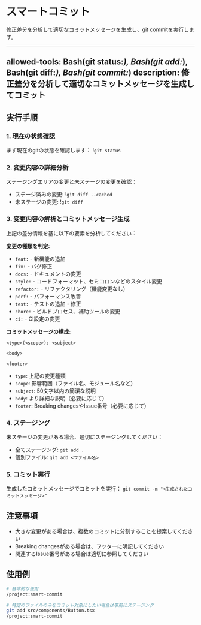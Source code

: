 # スマートコミット

修正差分を分析して適切なコミットメッセージを生成し、git commitを実行します。

---
allowed-tools: Bash(git status:*), Bash(git add:*), Bash(git diff:*), Bash(git commit:*)
description: 修正差分を分析して適切なコミットメッセージを生成してコミット
---

## 実行手順

### 1. 現在の状態確認
まず現在のgitの状態を確認します：
!`git status`

### 2. 変更内容の詳細分析
ステージングエリアの変更と未ステージの変更を確認：
- ステージ済みの変更: !`git diff --cached`
- 未ステージの変更: !`git diff`

### 3. 変更内容の解析とコミットメッセージ生成

上記の差分情報を基に以下の要素を分析してください：

**変更の種類を判定:**
- `feat:` - 新機能の追加
- `fix:` - バグ修正
- `docs:` - ドキュメントの変更
- `style:` - コードフォーマット、セミコロンなどのスタイル変更
- `refactor:` - リファクタリング（機能変更なし）
- `perf:` - パフォーマンス改善
- `test:` - テストの追加・修正
- `chore:` - ビルドプロセス、補助ツールの変更
- `ci:` - CI設定の変更

**コミットメッセージの構成:**
```
<type>(<scope>): <subject>

<body>

<footer>
```

- `type`: 上記の変更種類
- `scope`: 影響範囲（ファイル名、モジュール名など）
- `subject`: 50文字以内の簡潔な説明
- `body`: より詳細な説明（必要に応じて）
- `footer`: Breaking changesやIssue番号（必要に応じて）

### 4. ステージング
未ステージの変更がある場合、適切にステージングしてください：
- 全てステージング: `git add .`
- 個別ファイル: `git add <ファイル名>`

### 5. コミット実行
生成したコミットメッセージでコミットを実行：
`git commit -m "<生成されたコミットメッセージ>"`

## 注意事項
- 大きな変更がある場合は、複数のコミットに分割することを提案してください
- Breaking changesがある場合は、フッターに明記してください
- 関連するIssue番号がある場合は適切に参照してください

## 使用例
```bash
# 基本的な使用
/project:smart-commit

# 特定のファイルのみをコミット対象にしたい場合は事前にステージング
git add src/components/Button.tsx
/project:smart-commit
```
